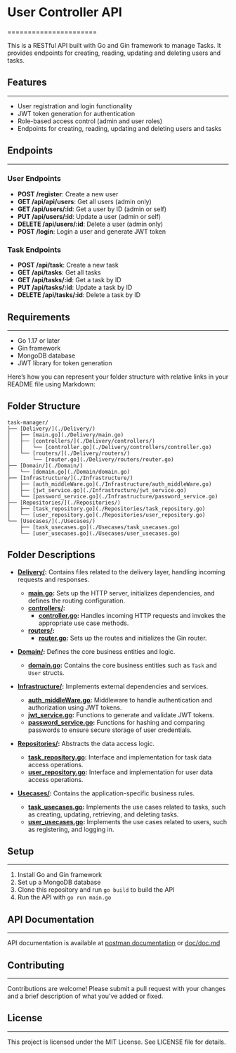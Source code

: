 # User Controller API

======================

This is a RESTful API built with Go and Gin framework to manage Tasks. It provides endpoints for creating, reading, updating and deleting users and tasks.

## Features

---

- User registration and login functionality
- JWT token generation for authentication
- Role-based access control (admin and user roles)
- Endpoints for creating, reading, updating and deleting users and tasks

## Endpoints

---

### User Endpoints

- **POST /register**: Create a new user
- **GET /api/api/users**: Get all users (admin only)
- **GET /api/users/:id**: Get a user by ID (admin or self)
- **PUT /api/users/:id**: Update a user (admin or self)
- **DELETE /api/users/:id**: Delete a user (admin only)
- **POST /login**: Login a user and generate JWT token

### Task Endpoints

- **POST /api/task**: Create a new task
- **GET /api/tasks**: Get all tasks
- **GET /api/tasks/:id**: Get a task by ID
- **PUT /api/tasks/:id**: Update a task by ID
- **DELETE /api/tasks/:id**: Delete a task by ID

## Requirements

---

- Go 1.17 or later
- Gin framework
- MongoDB database
- JWT library for token generation

Here’s how you can represent your folder structure with relative links in your README file using Markdown:

## Folder Structure

```plaintext
task-manager/
├── [Delivery/](./Delivery/)
│   ├── [main.go](./Delivery/main.go)
│   ├── [controllers/](./Delivery/controllers/)
│   │   └── [controller.go](./Delivery/controllers/controller.go)
│   └── [routers/](./Delivery/routers/)
│       └── [router.go](./Delivery/routers/router.go)
├── [Domain/](./Domain/)
│   └── [domain.go](./Domain/domain.go)
├── [Infrastructure/](./Infrastructure/)
│   ├── [auth_middleWare.go](./Infrastructure/auth_middleWare.go)
│   ├── [jwt_service.go](./Infrastructure/jwt_service.go)
│   └── [password_service.go](./Infrastructure/password_service.go)
├── [Repositories/](./Repositories/)
│   ├── [task_repository.go](./Repositories/task_repository.go)
│   └── [user_repository.go](./Repositories/user_repository.go)
└── [Usecases/](./Usecases/)
    ├── [task_usecases.go](./Usecases/task_usecases.go)
    └── [user_usecases.go](./Usecases/user_usecases.go)
```

## Folder Descriptions

- **[Delivery/](./Delivery/):** Contains files related to the delivery layer, handling incoming requests and responses.

  - **[main.go](./Delivery/main.go):** Sets up the HTTP server, initializes dependencies, and defines the routing configuration.
  - **[controllers/](./Delivery/controllers/):**
    - **[controller.go](./Delivery/controllers/controller.go):** Handles incoming HTTP requests and invokes the appropriate use case methods.
  - **[routers/](./Delivery/routers/):**
    - **[router.go](./Delivery/routers/router.go):** Sets up the routes and initializes the Gin router.

- **[Domain/](./Domain/):** Defines the core business entities and logic.

  - **[domain.go](./Domain/domain.go):** Contains the core business entities such as `Task` and `User` structs.

- **[Infrastructure/](./Infrastructure/):** Implements external dependencies and services.

  - **[auth_middleWare.go](./Infrastructure/auth_middleWare.go):** Middleware to handle authentication and authorization using JWT tokens.
  - **[jwt_service.go](./Infrastructure/jwt_service.go):** Functions to generate and validate JWT tokens.
  - **[password_service.go](./Infrastructure/password_service.go):** Functions for hashing and comparing passwords to ensure secure storage of user credentials.

- **[Repositories/](./Repositories/):** Abstracts the data access logic.

  - **[task_repository.go](./Repositories/task_repository.go):** Interface and implementation for task data access operations.
  - **[user_repository.go](./Repositories/user_repository.go):** Interface and implementation for user data access operations.

- **[Usecases/](./Usecases/):** Contains the application-specific business rules.
  - **[task_usecases.go](./Usecases/task_usecases.go):** Implements the use cases related to tasks, such as creating, updating, retrieving, and deleting tasks.
  - **[user_usecases.go](./Usecases/user_usecases.go):** Implements the use cases related to users, such as registering, and logging in.

## Setup

---

1.  Install Go and Gin framework
2.  Set up a MongoDB database
3.  Clone this repository and run `go build` to build the API
4.  Run the API with `go run main.go`

## API Documentation

---

API documentation is available at [postman documentation](https://documenter.getpostman.com/view/37364622/2sA3rzKt15) or [doc/doc.md](doc/doc.md)

## Contributing

---

Contributions are welcome! Please submit a pull request with your changes and a brief description of what you've added or fixed.

## License

---

This project is licensed under the MIT License. See LICENSE file for details.

